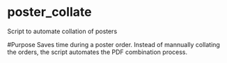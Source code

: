 # poster_collate
Script to automate collation of posters

#Purpose
Saves time during a poster order. Instead of mannually collating the orders, the script automates the PDF combination process.